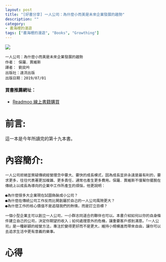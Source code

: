 ```yaml
---
layout: post
title: "[好書分享] 一人公司：為什麼小而美是未來企業發展的趨勢"
description: ""
category: 
- 書海裡的漫遊
tags: ["書海裡的漫遊", "Books", "Growthing"]
---
```


<div><a href="http://moo.im/a/afhtDH" title="一人公司：為什麼小而美是未來企業發展的趨勢"><img src="https://cdn.readmoo.com/cover/qh/kmmivfm_210x315.jpg?v=0" /></a></div>




```
一人公司：為什麼小而美是未來企業發展的趨勢
作者： 保羅．賈維斯  
譯者： 劉奕吟  
出版社：遠流出版 
出版日期：2019/07/01
```

#### 買書推薦網址：

- [Readmoo 線上書籍購買](http://moo.im/a/afhtDH)

# 前言:

這一本是今年所讀完的第十九本書。



# 內容簡介:

```
一人公司拒絕並質疑傳統經營理念中要大、要快的成長模式，因為成長並非永遠是最有利的，要求更多，往往代表著更加複雜、更多責任，通常也產生更多費用。保羅．賈維斯不僅幫你擺脫在傳統上以成長為導向的企業中工作所產生的煩惱，他更說明：

●為什麼很多大企業現在試圖偽裝成小公司？
●為什麼在傳統公司工作反而比開創屬於自己的一人公司風險更大？
●為什麼工作的核心價值不是追隨我們的熱情，而是訂立目標？

一個小型企業主可以創立一人公司，一小群志同道合的夥伴也可以。本書介紹如何以你的自身條件建立自己的公司，決定你期望的收入；如何處理意外的危機，讓重要客戶感到滿意。「一人公司」是一種新穎的經營方法，專注於變得更好而不是更大，維持小規模進而帶來自由，讓你可以去追求生活中更有意義的樂事。
```






# 心得

